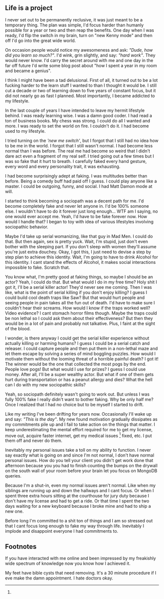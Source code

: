 ## Life is a project

I never set out to be permanently reclusive, it was just meant to be a temporary thing. The plan was simple, I'd focus harder than humanly possible for a year or two and then reap the benefits. One day when I was ready, I'd flip the switch in my brain, turn on "new Kenny mode" and then off I'd go into the great wide world.

On occasion people would notice my awesomeness and ask: _"Dude, how did you learn so much?"_. I'd wink, grin slightly, and say: _"hard work"_. They would never know. I'd carry the secret around with me and one day in the far off future I'd write some blog post about "how I spent a year in my room and became a genius". 

I think I might have been a tad delusional. First of all, it turned out to be a lot fucking harder to the learn stuff I wanted to than I thought it would be. I still cut a decade or two of learning down to five years of constant focus, but it did not nearly go as fast I planned. Most importantly, I became addicted to my lifestyle. 

In the last couple of years I have intended to leave my hermit lifestyle behind. I was ready learning wise. I was a damn good coder. I had read a ton of business books. My chess was strong. I could do all I wanted and more. I was ready to set the world on fire. I couldn't do it. I had become used to my lifestyle. 

I tried turning on the _'new me switch'_, but I forgot that I still had no idea how to be me in the world. I forgot that I still wasn't normal. I had become less normal than I was before. The real me had become so weird that I didn't dare act even a fragment of my real self. I tried going out a few times but I was so fake that it hurt to breath. I carefully faked every hand gesture, every word and every personality trait, it was exhausting.

I had become surprisingly adept at faking. I was multitudes better than before. Being a comedy buff had paid off I guess. I could play anyone like a master. I could be outgoing, funny, and social. I had Matt Damon mode at will. 

I started to think becoming a sociopath was a decent path for me. I'd become completely fake and never let anyone in. I'd be 100% someone else. I wouldn't have to do it forever just long enough... WTF am I saying, no one would ever accept me. Yeah, I'd have to be fake forever now. How would I handle that? I began to toy with idea of various lifestyles involving sociopathic behavior. 

Maybe I'd take up serial womanizing, like that guy in Mad Men. I could do that. But then again, sex is pretty yuck. Wait, I'm stupid, just don't even bother with the sleeping part. If you don't sleep with women they'll assume you're just extra douchey. Okay, I got this, I just need to devise a step by step plan to achieve this identity. Wait, I'm going to have to drink Alcohol for this identity. I cant stand the effects of Alcohol, it makes social interactions impossible to fake. Scratch that.

You know what, I'm pretty good at faking things, so maybe I should be an actor? Yeah, I could do that. But what would I do in my free time? Holy shit I got it, I'll be a serial killer actor! They'd never see me coming. Then I was like, what is the point of serial killing if you don't enjoy killing? I guess I could build cool death traps like Saw? But that would hurt people and seeing people in pain takes all the fun out of death. I'd have to make sure I couldn't hear their screams. How would I know if the traps worked well? Video evidence? I cant stomach horror films though. Maybe the traps could be non lethal so I could ask them about their effectiveness? But then they would be in a lot of pain and probably not talkative. Plus, I faint at the sight of the blood.

I wonder, is there anyway I could get the serial killer experience without actually killing or harming humans? I guess I could be a serial catch and releaser. I could capture people and then put them in a non-lethal maze and let them escape by solving a series of mind boggling puzzles. How would I motivate them without the looming threat of a horrible painful death? I got it! The winner would be the one that collected the most pogs by the end. People love pogs! But what would I use for prizes? I guess I could use money. After all, I'll be a super wealthy actor. But what if one of them gets hurt during transportation or has a peanut allergy and dies? What the hell can I do with my new sociopathic skills?

Yeah, so sociopath definitely wasn't going to work out. But unless I was fully 100% fake I really didn't want to bother faking. Why be only half me? Once I realized that I had no choice but to be myself I started to drift.  

Like my writing I've been drifting for years now. Occasionally I'll wake up and say: _"This is the day"_. My new found motivation gradually dissipates as my commitments pile up and I fail to take action on the things that matter. I keep underestimating the mental effort required for me to get my license, move out, acquire faster internet, get my medical issues [^medicalissues] fixed, etc. I put them off and never do them. 

Inevitably my personal issues take a toll on my ability to function. I never say exactly what is going on and since I'm not normal, I don't have normal personal issues. How do you tell your client you didn't get work done that afternoon because you you had to finish counting the bumps on the drywall on the south wall of your room before your brain let you focus on MongoDB queries. 

Because I'm a shut-in, even my normal issues aren't normal. Like when my siblings are running up and down the hallways and I cant focus. Or when I spent three extra hours sitting at the courthouse for jury duty because I don't have my license and had to get a ride. Or that time I spent the two days waiting for a new keyboard because I broke mine and had to ship a new one.

Before long I'm committed to a shit ton of things and I am so stressed out that I cant focus long enough to fake my way through life. Inevitably I implode and disappoint everyone I had commitments to.

## Footnotes

[^knowledge]: 
  If you have interacted with me online and been impressed by my freakishly wide spectrum of knowledge now you know how I achieved it. 

[^medicalissues]:
  My feet have bible cysts that need removing. It's a 30 minute procedure if I eve make the damn appointment. I hate doctors okay. 
  